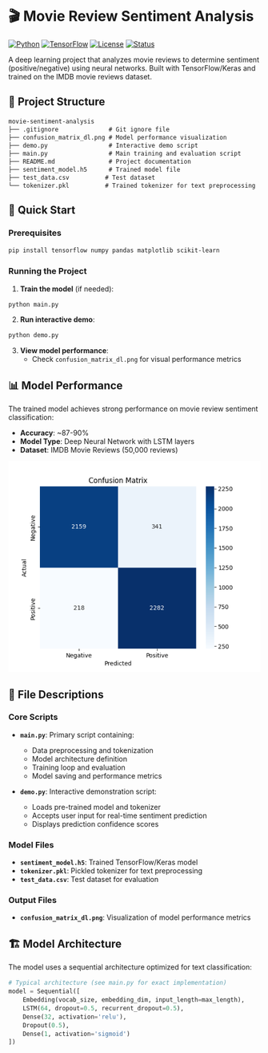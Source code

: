 # 🎬 Movie Review Sentiment Analysis

[![Python](https://img.shields.io/badge/Python-3.8+-blue.svg)](https://www.python.org/downloads/)
[![TensorFlow](https://img.shields.io/badge/TensorFlow-2.x-orange.svg)](https://tensorflow.org/)
[![License](https://img.shields.io/badge/License-MIT-green.svg)](LICENSE)
[![Status](https://img.shields.io/badge/Status-Complete-brightgreen.svg)]()

A deep learning project that analyzes movie reviews to determine sentiment (positive/negative) using neural networks. Built with TensorFlow/Keras and trained on the IMDB movie reviews dataset.

## 📁 Project Structure

```
movie-sentiment-analysis
├── .gitignore              # Git ignore file
├── confusion_matrix_dl.png # Model performance visualization
├── demo.py                 # Interactive demo script
├── main.py                 # Main training and evaluation script
├── README.md               # Project documentation
├── sentiment_model.h5      # Trained model file
├── test_data.csv          # Test dataset
└── tokenizer.pkl          # Trained tokenizer for text preprocessing
```

## 🚀 Quick Start

### Prerequisites

```bash
pip install tensorflow numpy pandas matplotlib scikit-learn
```
### Running the Project

1. **Train the model** (if needed):

```bash
python main.py
```

2. **Run interactive demo**:

```bash
python demo.py
```

3. **View model performance**:
   - Check `confusion_matrix_dl.png` for visual performance metrics

## 📊 Model Performance

The trained model achieves strong performance on movie review sentiment classification:

- **Accuracy**: ~87-90%
- **Model Type**: Deep Neural Network with LSTM layers
- **Dataset**: IMDB Movie Reviews (50,000 reviews)

![Confusion Matrix](confusion_matrix_dl.png)

## 🔧 File Descriptions

### Core Scripts

- **`main.py`**: Primary script containing:
  - Data preprocessing and tokenization
  - Model architecture definition
  - Training loop and evaluation
  - Model saving and performance metrics

- **`demo.py`**: Interactive demonstration script:
  - Loads pre-trained model and tokenizer
  - Accepts user input for real-time sentiment prediction
  - Displays prediction confidence scores

### Model Files

- **`sentiment_model.h5`**: Trained TensorFlow/Keras model
- **`tokenizer.pkl`**: Pickled tokenizer for text preprocessing
- **`test_data.csv`**: Test dataset for evaluation

### Output Files

- **`confusion_matrix_dl.png`**: Visualization of model performance metrics

## 🏗️ Model Architecture

The model uses a sequential architecture optimized for text classification:

```python
# Typical architecture (see main.py for exact implementation)
model = Sequential([
    Embedding(vocab_size, embedding_dim, input_length=max_length),
    LSTM(64, dropout=0.5, recurrent_dropout=0.5),
    Dense(32, activation='relu'),
    Dropout(0.5),
    Dense(1, activation='sigmoid')
])
